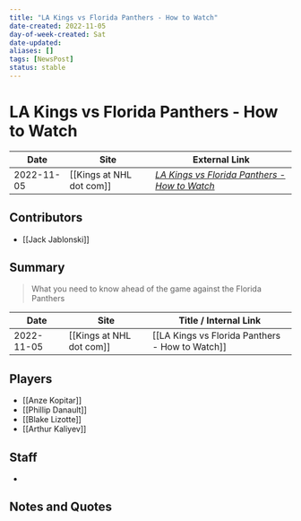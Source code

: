 ```yaml
---
title: "LA Kings vs Florida Panthers - How to Watch"
date-created: 2022-11-05
day-of-week-created: Sat
date-updated: 
aliases: []
tags: [NewsPost]
status: stable
---
```


# LA Kings vs Florida Panthers - How to Watch

| Date       | Site                 | External Link                                                                                                                         |
| ---------- | -------------------- | ------------------------------------------------------------------------------------------------------------------------------------- |
| 2022-11-05 | [[Kings at NHL dot com]] | [*LA Kings vs Florida Panthers - How to Watch*](https://www.nhl.com/kings/news/la-kings-vs-florida-panthers-how-to-watch/c-337238092) |

## Contributors
- [[Jack Jablonski]]

## Summary
> What you need to know ahead of the game against the Florida Panthers

| Date | Site | Title / Internal Link | 
| ---- | ---- | --------------------- |
| 2022-11-05 | [[Kings at NHL dot com]]    | [[LA Kings vs Florida Panthers - How to Watch]]               |

## Players
- [[Anze Kopitar]]
- [[Phillip Danault]]
- [[Blake Lizotte]]
- [[Arthur Kaliyev]]

## Staff
- 

## Notes and Quotes
> 

